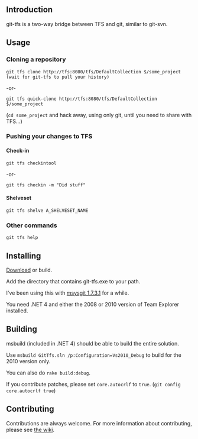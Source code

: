 ## Introduction

git-tfs is a two-way bridge between TFS and git, similar to git-svn.

## Usage

### Cloning a repository

    git tfs clone http://tfs:8080/tfs/DefaultCollection $/some_project
    (wait for git-tfs to pull your history)

-or-

    git tfs quick-clone http://tfs:8080/tfs/DefaultCollection $/some_project

(`cd some_project` and hack away, using only git, until you need to share with TFS...)

### Pushing your changes to TFS

#### Check-in

    git tfs checkintool 

-or-

    git tfs checkin -m "Did stuff"

#### Shelveset

    git tfs shelve A_SHELVESET_NAME

### Other commands

    git tfs help


## Installing

[Download](https://github.com/spraints/git-tfs/downloads#uploaded_downloads) or build.

Add the directory that contains git-tfs.exe to your path. 

I've been using this with [msysgit 1.7.3.1](http://code.google.com/p/msysgit/) for a while.

You need .NET 4 and either the 2008 or 2010 version of Team Explorer installed.


## Building

msbuild (included in .NET 4) should be able to build the entire solution.

Use `msbuild GitTfs.sln /p:Configuration=Vs2010_Debug` to build for the 2010 version only.

You can also do `rake build:debug`.

If you contribute patches, please set `core.autocrlf` to `true`. (`git config core.autocrlf true`)

## Contributing

Contributions are always welcome. For more information about contributing,
please see [the wiki](http://github.com/spraints/git-tfs/wiki/Contributing).
